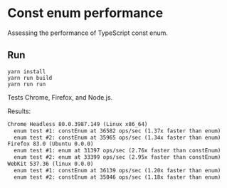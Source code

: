 # Const enum performance

Assessing the performance of TypeScript const enum.

## Run

```
yarn install
yarn run build
yarn run run
```

Tests Chrome, Firefox, and Node.js.

Results:

```txt
Chrome Headless 80.0.3987.149 (Linux x86_64)
  enum test #1: constEnum at 36582 ops/sec (1.37x faster than enum)
  enum test #2: constEnum at 35965 ops/sec (1.34x faster than enum)
Firefox 83.0 (Ubuntu 0.0.0)
  enum test #1: enum at 31397 ops/sec (2.76x faster than constEnum)
  enum test #2: enum at 33399 ops/sec (2.95x faster than constEnum)
WebKit 537.36 (linux 0.0.0)
  enum test #1: constEnum at 36139 ops/sec (1.20x faster than enum)
  enum test #2: constEnum at 35046 ops/sec (1.18x faster than enum)
```
